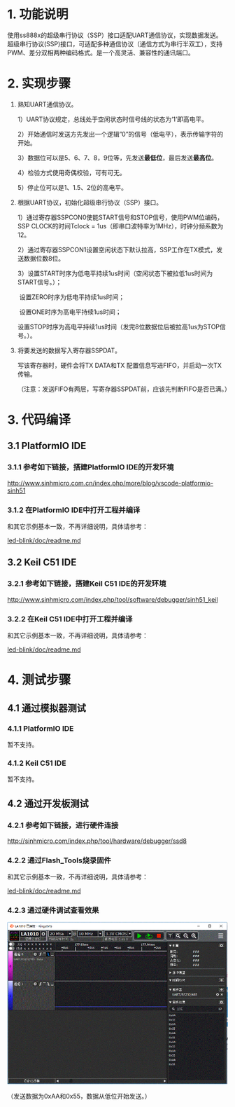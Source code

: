 # 1. 功能说明
使用ss888x的超级串行协议（SSP）接口适配UART通信协议，实现数据发送。超级串行协议(SSP)接口，可适配多种通信协议（通信方式为串行半双工），支持PWM、差分双相两种编码格式。是一个高灵活、兼容性的通讯端口。

# 2. 实现步骤

1. 熟知UART通信协议。

   1）UART协议规定，总线处于空闲状态时信号线的状态为‘1’即高电平。

   2）开始通信时发送方先发出一个逻辑”0”的信号（低电平），表示传输字符的开始。

   3）数据位可以是5、6、7、8，9位等，先发送**最低位**，最后发送**最高位**。

   4）检验方式使用奇偶校验，可有可无。

   5）停止位可以是1、1.5、2位的高电平。

2. 根据UART协议，初始化超级串行协议（SSP）接口。

   1）通过寄存器SSPCON0使能START信号和STOP信号，使用PWM位编码，SSP CLOCK的时间Tclock = 1us（即串口波特率为1MHz），时钟分频系数为12。

   2）通过寄存器SSPCON1设置空闲状态下默认拉高，SSP工作在TX模式，发送数据位数8位。

   3）设置START时序为低电平持续1us时间（空闲状态下被拉低1us时间为START信号。）；

   ​      设置ZERO时序为低电平持续1us时间；

   ​      设置ONE时序为高电平持续1us时间；

   ​      设置STOP时序为高电平持续1us时间（发完8位数据位后被拉高1us为STOP信号。）。

3. 将要发送的数据写入寄存器SSPDAT。

   写该寄存器时，硬件会将TX DATA和TX 配置信息写进FIFO，并启动一次TX传输。

   （注意：发送FIFO有两层，写寄存器SSPDAT前，应该先判断FIFO是否已满。）

# 3. 代码编译

## 3.1 PlatformIO IDE

### 3.1.1 参考如下链接，搭建PlatformIO IDE的开发环境

http://www.sinhmicro.com.cn/index.php/more/blog/vscode-platformio-sinh51

### 3.1.2 在PlatformIO IDE中打开工程并编译

和其它示例基本一致，不再详细说明，具体请参考：

[led-blink/doc/readme.md](../../led-blink/doc/readme.md)

## 3.2 Keil C51 IDE

### 3.2.1 参考如下链接，搭建Keil C51 IDE的开发环境

http://www.sinhmicro.com/index.php/tool/software/debugger/sinh51_keil

### 3.2.2 在Keil C51 IDE中打开工程并编译

和其它示例基本一致，不再详细说明，具体请参考：

[led-blink/doc/readme.md](../../led-blink/doc/readme.md)

# 4. 测试步骤

## 4.1 通过模拟器测试
### 4.1.1 PlatformIO IDE

暂不支持。

### 4.1.2 Keil C51 IDE
暂不支持。

## 4.2 通过开发板测试

### 4.2.1 参考如下链接，进行硬件连接

http://sinhmicro.com/index.php/tool/hardware/debugger/ssd8

### 4.2.2 通过Flash_Tools烧录固件

和其它示例基本一致，不再详细说明，具体请参考：

[led-blink/doc/readme.md](../../led-blink/doc/readme.md)

### 4.2.3 通过硬件调试查看效果

![image](./ssp-uart-test-debugger.GIF)

（发送数据为0xAA和0x55，数据从低位开始发送。）

